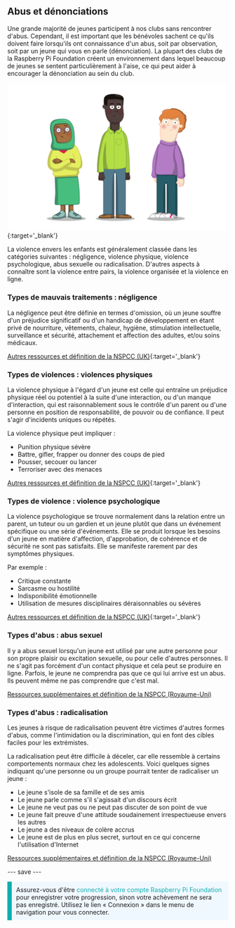 ## Abus et dénonciations

Une grande majorité de jeunes participent à nos clubs sans rencontrer d'abus. Cependant, il est important que les bénévoles sachent ce qu'ils doivent faire lorsqu'ils ont connaissance d'un abus, soit par observation, soit par un jeune qui vous en parle (dénonciation). La plupart des clubs de la Raspberry Pi Foundation créent un environnement dans lequel beaucoup de jeunes se sentent particulièrement à l'aise, ce qui peut aider à encourager la dénonciation au sein du club.

![Trois jeunes debout.](images/7-Diverse-Mix.png){:target='_blank'}

La violence envers les enfants est généralement classée dans les catégories suivantes : négligence, violence physique, violence psychologique, abus sexuelle ou radicalisation. D'autres aspects à connaître sont la violence entre pairs, la violence organisée et la violence en ligne.

### Types de mauvais traitements : négligence

La négligence peut être définie en termes d'omission, où un jeune souffre d'un préjudice significatif ou d'un handicap de développement en étant privé de nourriture, vêtements, chaleur, hygiène, stimulation intellectuelle, surveillance et sécurité, attachement et affection des adultes, et/ou soins médicaux.

[Autres ressources et définition de la NSPCC (UK)](https://www.nspcc.org.uk/what-is-child-abuse/types-of-abuse/neglect/){:target='_blank'}

### Types de violences : violences physiques

La violence physique à l'égard d'un jeune est celle qui entraîne un préjudice physique réel ou potentiel à la suite d'une interaction, ou d'un manque d'interaction, qui est raisonnablement sous le contrôle d'un parent ou d'une personne en position de responsabilité, de pouvoir ou de confiance. Il peut s'agir d'incidents uniques ou répétés.

La violence physique peut impliquer :

* Punition physique sévère
* Battre, gifler, frapper ou donner des coups de pied
* Pousser, secouer ou lancer
* Terroriser avec des menaces

[Autres ressources et définition de la NSPCC (UK)](https://www.nspcc.org.uk/what-is-child-abuse/types-of-abuse/physical-abuse/){:target='_blank'}

### Types de violence : violence psychologique

La violence psychologique se trouve normalement dans la relation entre un parent, un tuteur ou un gardien et un jeune plutôt que dans un événement spécifique ou une série d'événements. Elle se produit lorsque les besoins d'un jeune en matière d'affection, d'approbation, de cohérence et de sécurité ne sont pas satisfaits. Elle se manifeste rarement par des symptômes physiques.

Par exemple :

* Critique constante
* Sarcasme ou hostilité
* Indisponibilité émotionnelle
* Utilisation de mesures disciplinaires déraisonnables ou sévères

[Autres ressources et définition de la NSPCC (UK)](https://www.nspcc.org.uk/what-is-child-abuse/types-of-abuse/emotional-abuse/){:target='_blank'}

### Types d'abus : abus sexuel

Il y a abus sexuel lorsqu'un jeune est utilisé par une autre personne pour son propre plaisir ou excitation sexuelle, ou pour celle d'autres personnes. Il ne s'agit pas forcément d'un contact physique et cela peut se produire en ligne. Parfois, le jeune ne comprendra pas que ce qui lui arrive est un abus. Ils peuvent même ne pas comprendre que c'est mal.

[Ressources supplémentaires et définition de la NSPCC (Royaume-Uni)](https://www.nspcc.org.uk/what-is-child-abuse/types-of-abuse/child-sexual-abuse/)

### Types d'abus : radicalisation

Les jeunes à risque de radicalisation peuvent être victimes d'autres formes d'abus, comme l'intimidation ou la discrimination, qui en font des cibles faciles pour les extrémistes.

La radicalisation peut être difficile à déceler, car elle ressemble à certains comportements normaux chez les adolescents. Voici quelques signes indiquant qu'une personne ou un groupe pourrait tenter de radicaliser un jeune :

- Le jeune s'isole de sa famille et de ses amis
- Le jeune parle comme s'il s'agissait d'un discours écrit
- Le jeune ne veut pas ou ne peut pas discuter de son point de vue
- Le jeune fait preuve d'une attitude soudainement irrespectueuse envers les autres
- Le jeune a des niveaux de colère accrus
- Le jeune est de plus en plus secret, surtout en ce qui concerne l'utilisation d'Internet

[Ressources supplémentaires et définition de la NSPCC (Royaume-Uni)](https://www.nspcc.org.uk/keeping-children-safe/reporting-abuse/dedicated-helplines/protecting-children-from-radicalisation/)

--- save ---

<p style="border-left: solid; border-width:10px; border-color: #0faeb0; background-color: aliceblue; padding: 10px;">
Assurez-vous d'être <span style="color: #0faeb0">connecté à votre compte Raspberry Pi Foundation</span> pour enregistrer votre progression, sinon votre achèvement ne sera pas enregistré. Utilisez le lien « Connexion » dans le menu de navigation pour vous connecter.
</p>

